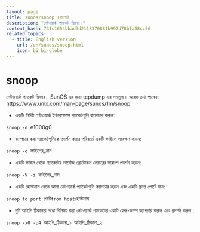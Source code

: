 ```yaml
---
layout: page
title: sunos/snoop (বাংলা)
description: "নেটওয়ার্ক প্যাকেট স্নিফার।"
content_hash: 731c1654bbad3d2118370881b997d78bfa58cc56
related_topics:
  - title: English version
    url: /en/sunos/snoop.html
    icon: bi bi-globe
---
```

# snoop

নেটওয়ার্ক প্যাকেট স্নিফার।
SunOS এর জন্য tcpdump এর সমতুল্য।
আরও তথ্য পাবেন: <https://www.unix.com/man-page/sunos/1m/snoop>.

- একটি নির্দিষ্ট নেটওয়ার্ক ইন্টারফেসে প্যাকেটগুলি ক্যাপচার করুন:

`snoop -d `<span class="tldr-var badge badge-pill bg-dark-lm bg-white-dm text-white-lm text-dark-dm font-weight-bold">e1000g0</span>

- ক্যাপচার করা প্যাকেটগুলিকে প্রদর্শন করার পরিবর্তে একটি ফাইলে সংরক্ষণ করুন:

`snoop -o `<span class="tldr-var badge badge-pill bg-dark-lm bg-white-dm text-white-lm text-dark-dm font-weight-bold">ফাইলের_নাম</span>

- একটি ফাইল থেকে প্যাকেটের ভার্বোজ প্রোটোকল লেয়ারের সারাংশ প্রদর্শন করুন:

`snoop -V -i `<span class="tldr-var badge badge-pill bg-dark-lm bg-white-dm text-white-lm text-dark-dm font-weight-bold">ফাইলের_নাম</span>

- একটি হোস্টনাম থেকে আসা নেটওয়ার্ক প্যাকেটগুলি ক্যাপচার করুন এবং একটি প্রদত্ত পোর্টে যান:

`snoop to port `<span class="tldr-var badge badge-pill bg-dark-lm bg-white-dm text-white-lm text-dark-dm font-weight-bold">পোর্ট</span>` from host `<span class="tldr-var badge badge-pill bg-dark-lm bg-white-dm text-white-lm text-dark-dm font-weight-bold">হোস্টনাম</span>

- দুটি আইপি ঠিকানার মধ্যে বিনিময় করা নেটওয়ার্ক প্যাকেটের একটি হেক্স-ডাম্প ক্যাপচার করুন এবং প্রদর্শন করুন :

`snoop -x0 -p4 `<span class="tldr-var badge badge-pill bg-dark-lm bg-white-dm text-white-lm text-dark-dm font-weight-bold">আইপি_ঠিকানা_১</span>` `<span class="tldr-var badge badge-pill bg-dark-lm bg-white-dm text-white-lm text-dark-dm font-weight-bold">আইপি_ঠিকানা_২</span>
